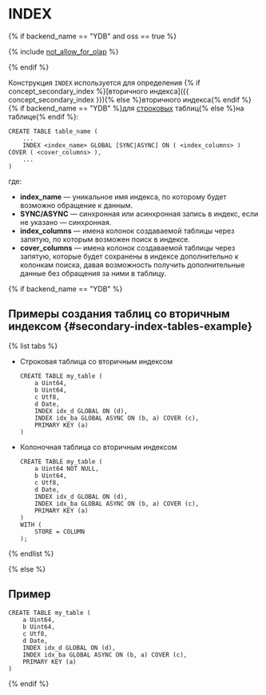 # INDEX

{% if backend_name == "YDB" and oss == true %}

{% include [not_allow_for_olap](../../../../_includes/not_allow_for_olap_note.md) %}

{% endif %}

Конструкция `INDEX` используется для определения {% if concept_secondary_index %}[вторичного индекса]({{ concept_secondary_index }}){% else %}вторичного индекса{% endif %} {% if backend_name == "YDB" %}для [строковых](../../../../concepts/datamodel/table.md#row-oriented-tables) таблиц{% else %}на таблице{% endif %}:

```yql
CREATE TABLE table_name (
    ...
    INDEX <index_name> GLOBAL [SYNC|ASYNC] ON ( <index_columns> ) COVER ( <cover_columns> ),
    ...
)
```

где:

* **index_name** — уникальное имя индекса, по которому будет возможно обращение к данным.
* **SYNC/ASYNC** — синхронная или асинхронная запись в индекс, если не указано — синхронная.
* **index_columns** — имена колонок создаваемой таблицы через запятую, по которым возможен поиск в индексе.
* **cover_columns** — имена колонок создаваемой таблицы через запятую, которые будет сохранены в индексе дополнительно к колонкам поиска, давая возможность получить дополнительные данные без обращения за ними в таблицу.

{% if backend_name == "YDB" %}

## Примеры создания таблиц со вторичным индексом {#secondary-index-tables-example}

{% list tabs %}

- Строковая таблица cо вторичным индексом

  ```yql
  CREATE TABLE my_table (
      a Uint64,
      b Uint64,
      c Utf8,
      d Date,
      INDEX idx_d GLOBAL ON (d),
      INDEX idx_ba GLOBAL ASYNC ON (b, a) COVER (c),
      PRIMARY KEY (a)
  )
  ```

- Колоночная таблица cо вторичным индексом

  ```yql
  CREATE TABLE my_table (
      a Uint64 NOT NULL,
      b Uint64,
      c Utf8,
      d Date,
      INDEX idx_d GLOBAL ON (d),
      INDEX idx_ba GLOBAL ASYNC ON (b, a) COVER (c),
      PRIMARY KEY (a)
  )
  WITH (
      STORE = COLUMN
  );
  ```

{% endlist %}

{% else %}

## Пример

```yql
CREATE TABLE my_table (
    a Uint64,
    b Uint64,
    c Utf8,
    d Date,
    INDEX idx_d GLOBAL ON (d),
    INDEX idx_ba GLOBAL ASYNC ON (b, a) COVER (c),
    PRIMARY KEY (a)
)
```

{% endif %}